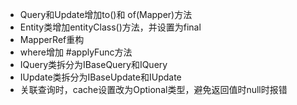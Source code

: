 - Query和Update增加to()和 of(Mapper)方法
- Entity类增加entityClass()方法，并设置为final
- MapperRef重构
- where增加 #applyFunc方法
- IQuery类拆分为IBaseQuery和IQuery
- IUpdate类拆分为IBaseUpdate和IUpdate
- 关联查询时，cache设置改为Optional类型，避免返回值时null时报错